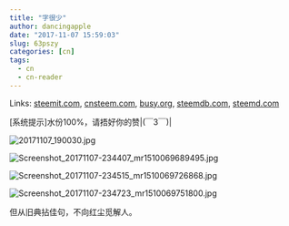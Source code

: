 ```yaml
---
title: "字很少"
author: dancingapple
date: "2017-11-07 15:59:03"
slug: 63pszy
categories: [cn]
tags: 
  - cn
  - cn-reader
---
```


Links: [steemit.com](https://steemit.com/cn/@dancingapple/63pszy), [cnsteem.com](https://cnsteem.com/cn/@dancingapple/63pszy), [busy.org](https://busy.org/cn/@dancingapple/63pszy), [steemdb.com](https://steemdb.com/cn/@dancingapple/63pszy), [steemd.com](https://steemd.com/cn/@dancingapple/63pszy)

[系统提示]水份100%，请捂好你的赞|(￣3￣)| 

![20171107_190030.jpg](https://steemitimages.com/DQmPc5dx5adEWbyoXX9uQwZaqxCi3KrmXJT4rAUm2B3w91a/20171107_190030.jpg)

![Screenshot_20171107-234407_mr1510069689495.jpg](https://steemitimages.com/DQme8NEBrfP4bS4UjhERy3M9c54nAbZv6xBXvtHLYQjYTXV/Screenshot_20171107-234407_mr1510069689495.jpg)

![Screenshot_20171107-234515_mr1510069726868.jpg](https://steemitimages.com/DQmXMZL43f9aZ39SQYmdWSwDWxdH7GcrMGh11MhCp4pQz1D/Screenshot_20171107-234515_mr1510069726868.jpg)

![Screenshot_20171107-234723_mr1510069751800.jpg](https://steemitimages.com/DQmZ4zgW3fWmMqUsEz4oRCwjFjTrubVZUZpJX8EBUsjK7eB/Screenshot_20171107-234723_mr1510069751800.jpg)

但从旧典拈佳句，不向红尘觅解人。
